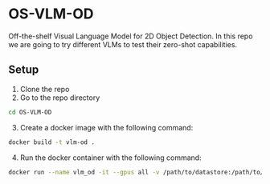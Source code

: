# OS-VLM-OD
Off-the-shelf Visual Language Model for 2D Object Detection. In this repo we are going to try different VLMs to test their zero-shot capabilities.

## Setup
1. Clone the repo
2. Go to the repo directory
```bash
cd OS-VLM-OD
```
3. Create a docker image with the following command:
```bash
docker build -t vlm-od .
```
4. Run the docker container with the following command:
```bash
docker run --name vlm_od -it --gpus all -v /path/to/datastore:/path/to/datastore -v `pwd`:/workspace --shm-size=16g --network fiftyone_network -e FIFTYONE_DATABASE_URI=mongodb://fiftyone_server:27017 vlm-od 
```